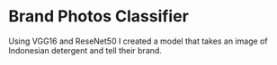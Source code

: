 # Brand Photos Classifier
 Using VGG16 and ReseNet50 I created a model that takes an image of Indonesian detergent and tell their brand. 
